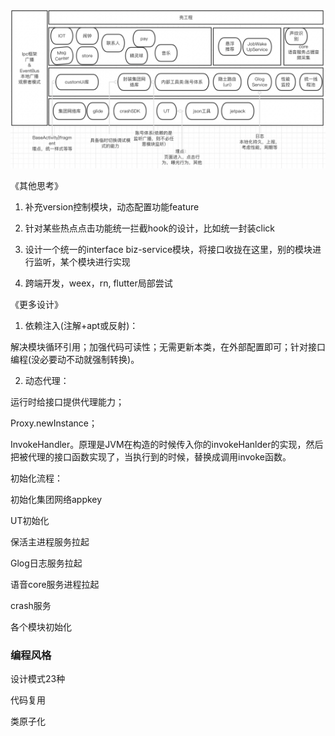 

![天猫精灵android基础架构](./pictures/天猫精灵android基础架构.png)

《其他思考》

1. 补充version控制模块，动态配置功能feature

2. 针对某些热点点击功能统一拦截hook的设计，比如统一封装click

3. 设计一个统一的interface biz-service模块，将接口收拢在这里，别的模块进行监听，某个模块进行实现

4. 跨端开发，weex，rn, flutter局部尝试

   

《更多设计》

1. 依赖注入(注解+apt或反射)：

解决模块循环引用；加强代码可读性；无需更新本类，在外部配置即可；针对接口编程(没必要动不动就强制转换)。

2. 动态代理：

运行时给接口提供代理能力；

Proxy.newInstance；

InvokeHandler。原理是JVM在构造的时候传入你的invokeHanlder的实现，然后把被代理的接口函数实现了，当执行到的时候，替换成调用invoke函数。



初始化流程：

初始化集团网络appkey

UT初始化

保活主进程服务拉起

Glog日志服务拉起

语音core服务进程拉起

crash服务

各个模块初始化



### 编程风格

设计模式23种

代码复用

类原子化

